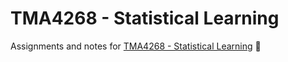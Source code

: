 # TMA4268 - Statistical Learning 
Assignments and notes for [TMA4268 - Statistical Learning](https://www.ntnu.edu/studies/courses/TMA4268#tab=omEmnet) :rocket: